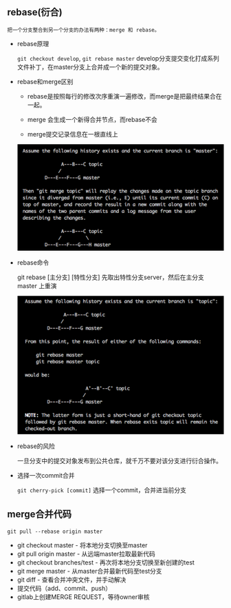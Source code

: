 ## rebase(衍合)

    把一个分支整合到另一个分支的办法有两种：merge 和 rebase。

 * rebase原理

    `git checkout develop`, `git rebase master` develop分支提交变化打成系列文件补丁，在master分支上合并成一个新的提交对象。   
 * rebase和merge区别

    - rebase是按照每行的修改次序重演一遍修改，而merge是把最终结果合在一起。  

    - merge 会生成一个新得合并节点，而rebase不会

    - merge提交记录信息在一根直线上

    ![merge](./images/git-merge.png)

 * rebase命令

    git rebase [主分支] [特性分支]  先取出特性分支server，然后在主分支 master 上重演

    ![rebase](./images/git-rebase.png)

 * rebase的风险

    一旦分支中的提交对象发布到公共仓库，就千万不要对该分支进行衍合操作。

* 选择一次commit合并

    `git cherry-pick [commit]`  选择一个commit，合并进当前分支


## merge合并代码
  `git pull --rebase origin master`
  - git checkout master - 将本地分支切换至master
  - git pull origin master - 从远端master拉取最新代码
  - git checkout branches/test - 再次将本地分支切换至新创建的test
  - git merge master - 从master合并最新代码至test分支
  - git diff - 查看合并冲突文件，并手动解决
  - 提交代码（add、commit、push）
  - gitlab上创建MERGE REQUEST，等待owner审核
